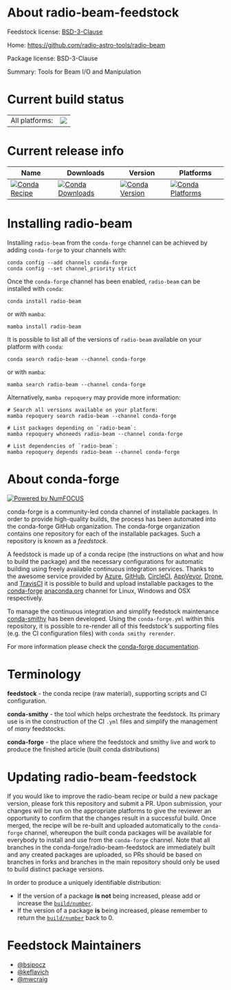About radio-beam-feedstock
==========================

Feedstock license: [BSD-3-Clause](https://github.com/conda-forge/radio-beam-feedstock/blob/main/LICENSE.txt)

Home: https://github.com/radio-astro-tools/radio-beam

Package license: BSD-3-Clause

Summary: Tools for Beam I/O and Manipulation

Current build status
====================


<table><tr><td>All platforms:</td>
    <td>
      <a href="https://dev.azure.com/conda-forge/feedstock-builds/_build/latest?definitionId=3489&branchName=main">
        <img src="https://dev.azure.com/conda-forge/feedstock-builds/_apis/build/status/radio-beam-feedstock?branchName=main">
      </a>
    </td>
  </tr>
</table>

Current release info
====================

| Name | Downloads | Version | Platforms |
| --- | --- | --- | --- |
| [![Conda Recipe](https://img.shields.io/badge/recipe-radio--beam-green.svg)](https://anaconda.org/conda-forge/radio-beam) | [![Conda Downloads](https://img.shields.io/conda/dn/conda-forge/radio-beam.svg)](https://anaconda.org/conda-forge/radio-beam) | [![Conda Version](https://img.shields.io/conda/vn/conda-forge/radio-beam.svg)](https://anaconda.org/conda-forge/radio-beam) | [![Conda Platforms](https://img.shields.io/conda/pn/conda-forge/radio-beam.svg)](https://anaconda.org/conda-forge/radio-beam) |

Installing radio-beam
=====================

Installing `radio-beam` from the `conda-forge` channel can be achieved by adding `conda-forge` to your channels with:

```
conda config --add channels conda-forge
conda config --set channel_priority strict
```

Once the `conda-forge` channel has been enabled, `radio-beam` can be installed with `conda`:

```
conda install radio-beam
```

or with `mamba`:

```
mamba install radio-beam
```

It is possible to list all of the versions of `radio-beam` available on your platform with `conda`:

```
conda search radio-beam --channel conda-forge
```

or with `mamba`:

```
mamba search radio-beam --channel conda-forge
```

Alternatively, `mamba repoquery` may provide more information:

```
# Search all versions available on your platform:
mamba repoquery search radio-beam --channel conda-forge

# List packages depending on `radio-beam`:
mamba repoquery whoneeds radio-beam --channel conda-forge

# List dependencies of `radio-beam`:
mamba repoquery depends radio-beam --channel conda-forge
```


About conda-forge
=================

[![Powered by
NumFOCUS](https://img.shields.io/badge/powered%20by-NumFOCUS-orange.svg?style=flat&colorA=E1523D&colorB=007D8A)](https://numfocus.org)

conda-forge is a community-led conda channel of installable packages.
In order to provide high-quality builds, the process has been automated into the
conda-forge GitHub organization. The conda-forge organization contains one repository
for each of the installable packages. Such a repository is known as a *feedstock*.

A feedstock is made up of a conda recipe (the instructions on what and how to build
the package) and the necessary configurations for automatic building using freely
available continuous integration services. Thanks to the awesome service provided by
[Azure](https://azure.microsoft.com/en-us/services/devops/), [GitHub](https://github.com/),
[CircleCI](https://circleci.com/), [AppVeyor](https://www.appveyor.com/),
[Drone](https://cloud.drone.io/welcome), and [TravisCI](https://travis-ci.com/)
it is possible to build and upload installable packages to the
[conda-forge](https://anaconda.org/conda-forge) [anaconda.org](https://anaconda.org/)
channel for Linux, Windows and OSX respectively.

To manage the continuous integration and simplify feedstock maintenance
[conda-smithy](https://github.com/conda-forge/conda-smithy) has been developed.
Using the ``conda-forge.yml`` within this repository, it is possible to re-render all of
this feedstock's supporting files (e.g. the CI configuration files) with ``conda smithy rerender``.

For more information please check the [conda-forge documentation](https://conda-forge.org/docs/).

Terminology
===========

**feedstock** - the conda recipe (raw material), supporting scripts and CI configuration.

**conda-smithy** - the tool which helps orchestrate the feedstock.
                   Its primary use is in the construction of the CI ``.yml`` files
                   and simplify the management of *many* feedstocks.

**conda-forge** - the place where the feedstock and smithy live and work to
                  produce the finished article (built conda distributions)


Updating radio-beam-feedstock
=============================

If you would like to improve the radio-beam recipe or build a new
package version, please fork this repository and submit a PR. Upon submission,
your changes will be run on the appropriate platforms to give the reviewer an
opportunity to confirm that the changes result in a successful build. Once
merged, the recipe will be re-built and uploaded automatically to the
`conda-forge` channel, whereupon the built conda packages will be available for
everybody to install and use from the `conda-forge` channel.
Note that all branches in the conda-forge/radio-beam-feedstock are
immediately built and any created packages are uploaded, so PRs should be based
on branches in forks and branches in the main repository should only be used to
build distinct package versions.

In order to produce a uniquely identifiable distribution:
 * If the version of a package **is not** being increased, please add or increase
   the [``build/number``](https://docs.conda.io/projects/conda-build/en/latest/resources/define-metadata.html#build-number-and-string).
 * If the version of a package **is** being increased, please remember to return
   the [``build/number``](https://docs.conda.io/projects/conda-build/en/latest/resources/define-metadata.html#build-number-and-string)
   back to 0.

Feedstock Maintainers
=====================

* [@bsipocz](https://github.com/bsipocz/)
* [@keflavich](https://github.com/keflavich/)
* [@mwcraig](https://github.com/mwcraig/)


